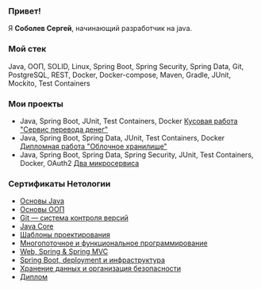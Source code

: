 ### Привет!
Я <b>Соболев Сергей</b>, начинающий разработчик на java.
### Мой стек
Java, ООП, SOLID, Linux, Spring Boot, Spring Security, Spring Data, Git, PostgreSQL, REST, Docker, Docker-compose, Maven, Gradle, JUnit, Mockito, Test Containers
### Мои проекты
- Java, Spring Boot, JUnit, Test Containers, Docker [Кусовая работа "Сервис перевода денег"](https://github.com/SobSe/money_transfer_service)
- Java, Spring Boot, Spring Data, JUnit, Test Containers, Docker [Дипломная работа "Облочное хранилище"](https://github.com/SobSe/cloud_storage)
- Java, Spring Boot, Spring Data, Spring Security, JUnit, Test Containers, Docker, OAuth2 [Два микросервиса](https://github.com/SobSe/two-microservice.git)
### Сертификаты Нетологии
- [Основы Java](./basic-java.pdf)
- [Основы ООП](./oop-basics.pdf)
- [Git — система контроля версий](./git.pdf)
- [Java Core](./java-core.pdf)
- [Шаблоны проектирования](./design-patterns.pdf)
- [Многопоточное и функциональное программирование](./multithreading.pdf)
- [Web, Spring & Spring MVC](./web-Spring-MVC.pdf)
- [Spring Boot, deployment и инфраструктура](./spring-boot-deployment.pdf)
- [Хранение данных и организация безопасности](./storage-and-safety.pdf)
- [Диплом](./diploma.pdf)
